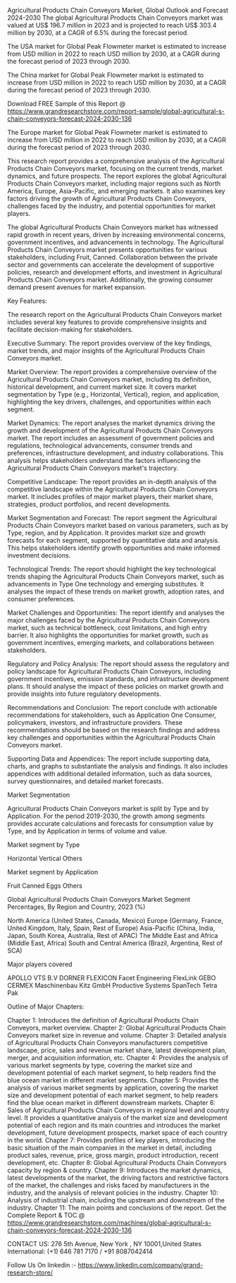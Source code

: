 Agricultural Products Chain Conveyors Market, Global Outlook and Forecast 2024-2030
The global Agricultural Products Chain Conveyors market was valued at US$ 196.7 million in 2023 and is projected to reach US$ 303.4 million by 2030, at a CAGR of 6.5% during the forecast period.

The USA market for Global Peak Flowmeter market is estimated to increase from USD million in 2022 to reach USD million by 2030, at a CAGR during the forecast period of 2023 through 2030.

The China market for Global Peak Flowmeter market is estimated to increase from USD million in 2022 to reach USD million by 2030, at a CAGR during the forecast period of 2023 through 2030.

Download FREE Sample of this Report @ https://www.grandresearchstore.com/report-sample/global-agricultural-s-chain-conveyors-forecast-2024-2030-136

The Europe market for Global Peak Flowmeter market is estimated to increase from USD million in 2022 to reach USD million by 2030, at a CAGR during the forecast period of 2023 through 2030.

This research report provides a comprehensive analysis of the Agricultural Products Chain Conveyors market, focusing on the current trends, market dynamics, and future prospects. The report explores the global Agricultural Products Chain Conveyors market, including major regions such as North America, Europe, Asia-Pacific, and emerging markets. It also examines key factors driving the growth of Agricultural Products Chain Conveyors, challenges faced by the industry, and potential opportunities for market players.

The global Agricultural Products Chain Conveyors market has witnessed rapid growth in recent years, driven by increasing environmental concerns, government incentives, and advancements in technology. The Agricultural Products Chain Conveyors market presents opportunities for various stakeholders, including Fruit, Canned. Collaboration between the private sector and governments can accelerate the development of supportive policies, research and development efforts, and investment in Agricultural Products Chain Conveyors market. Additionally, the growing consumer demand present avenues for market expansion.

Key Features:

The research report on the Agricultural Products Chain Conveyors market includes several key features to provide comprehensive insights and facilitate decision-making for stakeholders.

Executive Summary: The report provides overview of the key findings, market trends, and major insights of the Agricultural Products Chain Conveyors market.

Market Overview: The report provides a comprehensive overview of the Agricultural Products Chain Conveyors market, including its definition, historical development, and current market size. It covers market segmentation by Type (e.g., Horizontal, Vertical), region, and application, highlighting the key drivers, challenges, and opportunities within each segment.

Market Dynamics: The report analyses the market dynamics driving the growth and development of the Agricultural Products Chain Conveyors market. The report includes an assessment of government policies and regulations, technological advancements, consumer trends and preferences, infrastructure development, and industry collaborations. This analysis helps stakeholders understand the factors influencing the Agricultural Products Chain Conveyors market's trajectory.

Competitive Landscape: The report provides an in-depth analysis of the competitive landscape within the Agricultural Products Chain Conveyors market. It includes profiles of major market players, their market share, strategies, product portfolios, and recent developments.

Market Segmentation and Forecast: The report segment the Agricultural Products Chain Conveyors market based on various parameters, such as by Type, region, and by Application. It provides market size and growth forecasts for each segment, supported by quantitative data and analysis. This helps stakeholders identify growth opportunities and make informed investment decisions.

Technological Trends: The report should highlight the key technological trends shaping the Agricultural Products Chain Conveyors market, such as advancements in Type One technology and emerging substitutes. It analyses the impact of these trends on market growth, adoption rates, and consumer preferences.

Market Challenges and Opportunities: The report identify and analyses the major challenges faced by the Agricultural Products Chain Conveyors market, such as technical bottleneck, cost limitations, and high entry barrier. It also highlights the opportunities for market growth, such as government incentives, emerging markets, and collaborations between stakeholders.

Regulatory and Policy Analysis: The report should assess the regulatory and policy landscape for Agricultural Products Chain Conveyors, including government incentives, emission standards, and infrastructure development plans. It should analyse the impact of these policies on market growth and provide insights into future regulatory developments.

Recommendations and Conclusion: The report conclude with actionable recommendations for stakeholders, such as Application One Consumer, policymakers, investors, and infrastructure providers. These recommendations should be based on the research findings and address key challenges and opportunities within the Agricultural Products Chain Conveyors market.

Supporting Data and Appendices: The report include supporting data, charts, and graphs to substantiate the analysis and findings. It also includes appendices with additional detailed information, such as data sources, survey questionnaires, and detailed market forecasts.

Market Segmentation

Agricultural Products Chain Conveyors market is split by Type and by Application. For the period 2019-2030, the growth among segments provides accurate calculations and forecasts for consumption value by Type, and by Application in terms of volume and value.

Market segment by Type

Horizontal
Vertical
Others

Market segment by Application

Fruit
Canned
Eggs
Others

Global Agricultural Products Chain Conveyors Market Segment Percentages, By Region and Country, 2023 (%)

North America (United States, Canada, Mexico)
Europe (Germany, France, United Kingdom, Italy, Spain, Rest of Europe)
Asia-Pacific (China, India, Japan, South Korea, Australia, Rest of APAC)
The Middle East and Africa (Middle East, Africa)
South and Central America (Brazil, Argentina, Rest of SCA)

Major players covered

APOLLO VTS B.V
DORNER
FLEXICON
Facet Engineering
FlexLink
GEBO CERMEX
Maschinenbau Kitz GmbH
Productive Systems
SpanTech
Tetra Pak

Outline of Major Chapters:

Chapter 1: Introduces the definition of Agricultural Products Chain Conveyors, market overview.
Chapter 2: Global Agricultural Products Chain Conveyors market size in revenue and volume.
Chapter 3: Detailed analysis of Agricultural Products Chain Conveyors manufacturers competitive landscape, price, sales and revenue market share, latest development plan, merger, and acquisition information, etc.
Chapter 4: Provides the analysis of various market segments by type, covering the market size and development potential of each market segment, to help readers find the blue ocean market in different market segments.
Chapter 5: Provides the analysis of various market segments by application, covering the market size and development potential of each market segment, to help readers find the blue ocean market in different downstream markets.
Chapter 6: Sales of Agricultural Products Chain Conveyors in regional level and country level. It provides a quantitative analysis of the market size and development potential of each region and its main countries and introduces the market development, future development prospects, market space of each country in the world.
Chapter 7: Provides profiles of key players, introducing the basic situation of the main companies in the market in detail, including product sales, revenue, price, gross margin, product introduction, recent development, etc.
Chapter 8: Global Agricultural Products Chain Conveyors capacity by region & country.
Chapter 9: Introduces the market dynamics, latest developments of the market, the driving factors and restrictive factors of the market, the challenges and risks faced by manufacturers in the industry, and the analysis of relevant policies in the industry.
Chapter 10: Analysis of industrial chain, including the upstream and downstream of the industry.
Chapter 11: The main points and conclusions of the report.
Get the Complete Report & TOC @ https://www.grandresearchstore.com/machines/global-agricultural-s-chain-conveyors-forecast-2024-2030-136

CONTACT US:
276 5th Avenue, New York , NY 10001,United States
International: (+1) 646 781 7170 / +91 8087042414

Follow Us On linkedin :- https://www.linkedin.com/company/grand-research-store/
